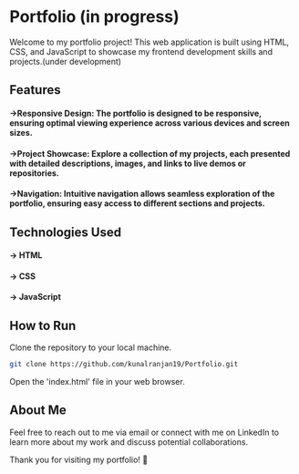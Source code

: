 # Portfolio    (in progress)

Welcome to my portfolio project! This web application is built using HTML, CSS, and JavaScript to showcase my frontend development skills and projects.(under development)

## Features

#### ->Responsive Design: The portfolio is designed to be responsive, ensuring optimal viewing experience across various devices and screen sizes.
#### ->Project Showcase: Explore a collection of my projects, each presented with detailed descriptions, images, and links to live demos or repositories.
#### ->Navigation: Intuitive navigation allows seamless exploration of the portfolio, ensuring easy access to different sections and projects.

## Technologies Used

#### -> HTML
#### -> CSS
#### -> JavaScript

## How to Run
Clone the repository to your local machine.


```bash 
git clone https://github.com/kunalranjan19/Portfolio.git
```
Open the 'index.html' file in your web browser.

## About Me
Feel free to reach out to me via email or connect with me on LinkedIn to learn more about my work and discuss potential collaborations.

Thank you for visiting my portfolio! 🚀
